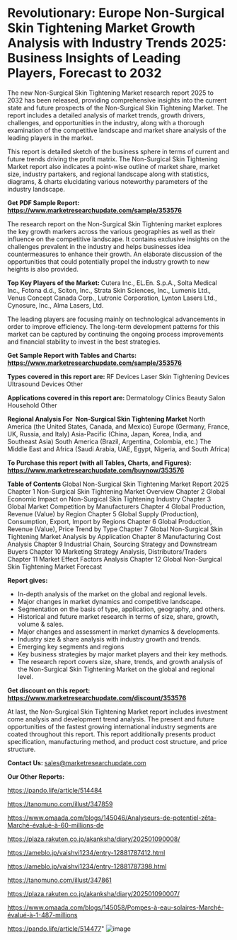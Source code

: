 # Revolutionary: Europe Non-Surgical Skin Tightening Market Growth Analysis with Industry Trends 2025: Business Insights of Leading Players, Forecast to 2032

The new Non-Surgical Skin Tightening Market research report 2025 to 2032 has been released, providing comprehensive insights into the current state and future prospects of the Non-Surgical Skin Tightening Market. The report includes a detailed analysis of market trends, growth drivers, challenges, and opportunities in the industry, along with a thorough examination of the competitive landscape and market share analysis of the leading players in the market.

This report is detailed sketch of the business sphere in terms of current and future trends driving the profit matrix. The Non-Surgical Skin Tightening Market report also indicates a point-wise outline of market share, market size, industry partakers, and regional landscape along with statistics, diagrams, &amp; charts elucidating various noteworthy parameters of the industry landscape.

<strong><b>Get PDF Sample Report: <a href=https://www.marketresearchupdate.com/sample/353576>https://www.marketresearchupdate.com/sample/353576</a></b></strong>

The research report on the Non-Surgical Skin Tightening market explores the key growth markers across the various geographies as well as their influence on the competitive landscape. It contains exclusive insights on the challenges prevalent in the industry and helps businesses idea countermeasures to enhance their growth. An elaborate discussion of the opportunities that could potentially propel the industry growth to new heights is also provided.

<strong><b>Top Key Players of the Market:
</b></strong>Cutera Inc., EL.En. S.p.A., Solta Medical Inc., Fotona d.d., Sciton, Inc., Strata Skin Sciences, Inc., Lumenis Ltd., Venus Concept Canada Corp., Lutronic Corporation, Lynton Lasers Ltd., Cynosure, Inc., Alma Lasers, Ltd.<strong><b>
</b></strong>

The leading players are focusing mainly on technological advancements in order to improve efficiency. The long-term development patterns for this market can be captured by continuing the ongoing process improvements and financial stability to invest in the best strategies.

<strong><b>Get Sample Report with Tables and Charts: <a href=https://www.marketresearchupdate.com/sample/353576>https://www.marketresearchupdate.com/sample/353576</a></b></strong>

<strong><b>Types covered in this report are:
</b></strong>RF Devices
Laser Skin Tightening Devices
Ultrasound Devices
Other<strong><b>
</b></strong>

<strong><b>Applications covered in this report are:
</b></strong>Dermatology Clinics
Beauty Salon
Household
Other<strong><b>
</b></strong>

<strong><b>Regional Analysis For  Non-Surgical Skin Tightening Market</b></strong><strong><b>
</b></strong>North America (the United States, Canada, and Mexico)
Europe (Germany, France, UK, Russia, and Italy)
Asia-Pacific (China, Japan, Korea, India, and Southeast Asia)
South America (Brazil, Argentina, Colombia, etc.)
The Middle East and Africa (Saudi Arabia, UAE, Egypt, Nigeria, and South Africa)

<strong><b>To Purchase this report (with all Tables, Charts, and Figures): <a href=https://www.marketresearchupdate.com/buynow/353576>https://www.marketresearchupdate.com/buynow/353576</a></b></strong>

<strong><b>Table of Contents</b></strong><strong><b>
</b></strong>Global Non-Surgical Skin Tightening Market Report 2025
Chapter 1 Non-Surgical Skin Tightening Market Overview
Chapter 2 Global Economic Impact on Non-Surgical Skin Tightening Industry
Chapter 3 Global Market Competition by Manufacturers
Chapter 4 Global Production, Revenue (Value) by Region
Chapter 5 Global Supply (Production), Consumption, Export, Import by Regions
Chapter 6 Global Production, Revenue (Value), Price Trend by Type
Chapter 7 Global Non-Surgical Skin Tightening Market Analysis by Application
Chapter 8 Manufacturing Cost Analysis
Chapter 9 Industrial Chain, Sourcing Strategy and Downstream Buyers
Chapter 10 Marketing Strategy Analysis, Distributors/Traders
Chapter 11 Market Effect Factors Analysis
Chapter 12 Global Non-Surgical Skin Tightening Market Forecast

<strong><b>Report gives:</b></strong>

- In-depth analysis of the market on the global and regional levels.
- Major changes in market dynamics and competitive landscape.
- Segmentation on the basis of type, application, geography, and others.
- Historical and future market research in terms of size, share, growth, volume &amp; sales.
- Major changes and assessment in market dynamics &amp; developments.
- Industry size &amp; share analysis with industry growth and trends.
- Emerging key segments and regions
- Key business strategies by major market players and their key methods.
- The research report covers size, share, trends, and growth analysis of the Non-Surgical Skin Tightening Market on the global and regional level.

<strong><b>Get discount on this report: <a href=https://www.marketresearchupdate.com/discount/353576>https://www.marketresearchupdate.com/discount/353576</a></b></strong>

At last, the Non-Surgical Skin Tightening Market report includes investment come analysis and development trend analysis. The present and future opportunities of the fastest growing international industry segments are coated throughout this report. This report additionally presents product specification, manufacturing method, and product cost structure, and price structure.

<strong><b>Contact Us:
</b></strong>sales@marketresearchupdate.com

<strong>Our Other Reports:</strong>

<a href=https://pando.life/article/514484>https://pando.life/article/514484</a>

<a href=https://tanomuno.com/illust/347859>https://tanomuno.com/illust/347859</a>

<a href=https://www.omaada.com/blogs/145046/Analyseurs-de-potentiel-zêta-Marché-évalué-à-60-millions-de>https://www.omaada.com/blogs/145046/Analyseurs-de-potentiel-zêta-Marché-évalué-à-60-millions-de</a>

<a href=https://plaza.rakuten.co.jp/akanksha/diary/202501090008/>https://plaza.rakuten.co.jp/akanksha/diary/202501090008/</a>

<a href=https://ameblo.jp/vaishvi1234/entry-12881787412.html>https://ameblo.jp/vaishvi1234/entry-12881787412.html</a>

<a href=https://ameblo.jp/vaishvi1234/entry-12881787398.html>https://ameblo.jp/vaishvi1234/entry-12881787398.html</a>

<a href=https://tanomuno.com/illust/347861>https://tanomuno.com/illust/347861</a>

<a href=https://plaza.rakuten.co.jp/akanksha/diary/202501090007/>https://plaza.rakuten.co.jp/akanksha/diary/202501090007/</a>

<a href=https://www.omaada.com/blogs/145058/Pompes-à-eau-solaires-Marché-évalué-à-1-487-millions>https://www.omaada.com/blogs/145058/Pompes-à-eau-solaires-Marché-évalué-à-1-487-millions</a>

<a href=https://pando.life/article/514477>https://pando.life/article/514477</a>"
![image](https://github.com/user-attachments/assets/e8a5fc96-9df5-4f0c-9a02-7969341a35f2)
